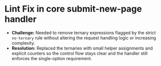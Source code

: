 # Lint Fix in core submit-new-page handler

- **Challenge:** Needed to remove ternary expressions flagged by the strict `no-ternary` rule without altering the request handling logic or increasing complexity.
- **Resolution:** Replaced the ternaries with small helper assignments and explicit counters so the control flow stays clear and the handler still enforces the single-option requirement.
